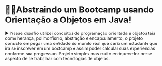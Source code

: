 # 🚀🚀Abstraindo um Bootcamp usando Orientação a Objetos em Java!
► Nesse desafio utilizei conceitos de programação orientada a objetos tais como herança, polimorfismo, abstração e encapsulamento, o projeto consiste em pegar uma entidade do mundo real que seria um estudante que ira se inscrever em um bootcamp e assim poder calcular suas experiencias conforme sua progressao. Projeto simples mas muito enriquecedor nesse aspecto de se trabalhar com tecnologias de objetos. 
